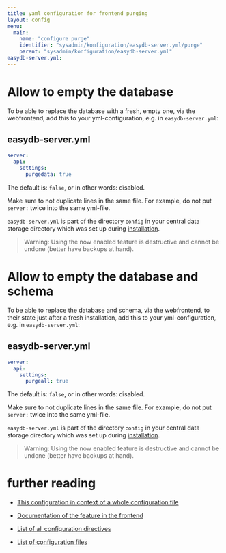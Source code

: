 ```yaml
---
title: yaml configuration for frontend purging
layout: config
menu:
  main:
    name: "configure purge"
    identifier: "sysadmin/konfiguration/easydb-server.yml/purge"
    parent: "sysadmin/konfiguration/easydb-server.yml"
easydb-server.yml:
---
```


# Allow to empty the database

To be able to replace the database with a fresh, empty one, via the webfrontend, add this to your yml-configuration, e.g. in `easydb-server.yml`:

## easydb-server.yml

```yaml
server:
  api:
    settings:
      purgedata: true
```

The default is: `false`, or in other words: disabled.

Make sure to not duplicate lines in the same file. For example, do not put `server:` twice into the same yml-file.

`easydb-server.yml` is part of the directory `config` in your central data storage directory which was set up during [installation](../../../installation).

> Warning: Using the now enabled feature is destructive and cannot be undone (better have backups at hand).

# Allow to empty the database and schema


To be able to replace the database and schema, via the webfrontend, to their state just after a fresh installation, add this to your yml-configuration, e.g. in `easydb-server.yml`:

## easydb-server.yml

```yaml
server:
  api:
    settings:
      purgeall: true
```

The default is: `false`, or in other words: disabled.

Make sure to not duplicate lines in the same file. For example, do not put `server:` twice into the same yml-file.

`easydb-server.yml` is part of the directory `config` in your central data storage directory which was set up during [installation](../../../installation).

> Warning: Using the now enabled feature is destructive and cannot be undone (better have backups at hand).

# further reading

* [This configuration in context of a whole configuration file](../../../../tutorials/testsystem/#configuration-of-easydb5)

* [Documentation of the feature in the frontend](../../../../webfrontend/administration/server-status/)

* [List of all configuration directives](../)

* [List of configuration files](../../)
